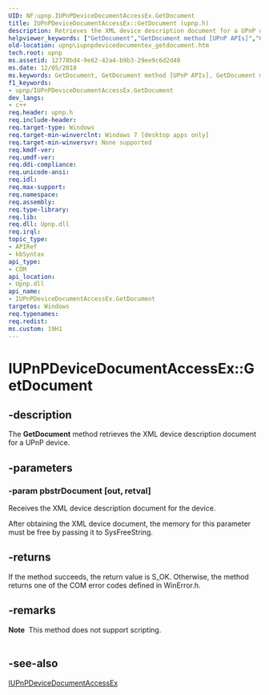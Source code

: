 ```yaml
---
UID: NF:upnp.IUPnPDeviceDocumentAccessEx.GetDocument
title: IUPnPDeviceDocumentAccessEx::GetDocument (upnp.h)
description: Retrieves the XML device description document for a UPnP device.
helpviewer_keywords: ["GetDocument","GetDocument method [UPnP APIs]","GetDocument method [UPnP APIs]","IUPnPDeviceDocumentAccessEx interface","IUPnPDeviceDocumentAccessEx interface [UPnP APIs]","GetDocument method","IUPnPDeviceDocumentAccessEx.GetDocument","IUPnPDeviceDocumentAccessEx::GetDocument","upnp.iupnpdevicedocumentex_getdocument","upnp/IUPnPDeviceDocumentAccessEx::GetDocument"]
old-location: upnp\iupnpdevicedocumentex_getdocument.htm
tech.root: upnp
ms.assetid: 12778bd4-9e62-42a4-b9b3-29ee9c6d2d40
ms.date: 12/05/2018
ms.keywords: GetDocument, GetDocument method [UPnP APIs], GetDocument method [UPnP APIs],IUPnPDeviceDocumentAccessEx interface, IUPnPDeviceDocumentAccessEx interface [UPnP APIs],GetDocument method, IUPnPDeviceDocumentAccessEx.GetDocument, IUPnPDeviceDocumentAccessEx::GetDocument, upnp.iupnpdevicedocumentex_getdocument, upnp/IUPnPDeviceDocumentAccessEx::GetDocument
f1_keywords:
- upnp/IUPnPDeviceDocumentAccessEx.GetDocument
dev_langs:
- c++
req.header: upnp.h
req.include-header: 
req.target-type: Windows
req.target-min-winverclnt: Windows 7 [desktop apps only]
req.target-min-winversvr: None supported
req.kmdf-ver: 
req.umdf-ver: 
req.ddi-compliance: 
req.unicode-ansi: 
req.idl: 
req.max-support: 
req.namespace: 
req.assembly: 
req.type-library: 
req.lib: 
req.dll: Upnp.dll
req.irql: 
topic_type:
- APIRef
- kbSyntax
api_type:
- COM
api_location:
- Upnp.dll
api_name:
- IUPnPDeviceDocumentAccessEx.GetDocument
targetos: Windows
req.typenames: 
req.redist: 
ms.custom: 19H1
---
```


# IUPnPDeviceDocumentAccessEx::GetDocument


## -description


The <b>GetDocument</b> method retrieves the XML device description document for a UPnP device.


## -parameters




### -param pbstrDocument [out, retval]

Receives the XML device description document for the device.

After obtaining the XML device document, the memory for this parameter must be free by passing it to SysFreeString.


## -returns



If the method succeeds, the return value is S_OK. Otherwise, the method returns one of the COM error codes defined in WinError.h.




## -remarks



<div class="alert"><b>Note</b>  This method does not support scripting.</div>
<div> </div>



## -see-also




<a href="https://docs.microsoft.com/windows/desktop/api/upnp/nn-upnp-iupnpdevicedocumentaccessex">IUPnPDeviceDocumentAccessEx</a>
 

 

